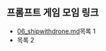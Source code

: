 ## 프롬프트 게임 모임 링크 

- [06_shipwithdrone.md](https://labs.google/fx/tools/whisk/share/20e2hjbov0000)목록 1
- 목록 2